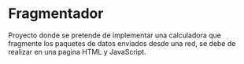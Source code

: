 # Fragmentador
Proyecto donde se pretende de implementar una calculadora que fragmente los paquetes de datos enviados desde una red, se debe de realizar en  una pagina HTML y JavaScript.
